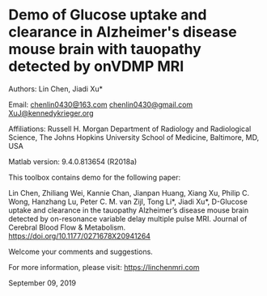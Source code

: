 # Demo of Glucose uptake and clearance in Alzheimer's disease mouse brain with tauopathy detected by onVDMP MRI

Authors: Lin Chen, Jiadi Xu*

Email: chenlin0430@163.com   chenlin0430@gmail.com   XuJ@kennedykrieger.org

Affiliations:
Russell H. Morgan Department of Radiology and Radiological Science, The Johns Hopkins University School of Medicine, Baltimore, MD, USA

Matlab version: 9.4.0.813654 (R2018a)

This toolbox contains demo for the following paper:

Lin Chen, Zhiliang Wei, Kannie Chan, Jianpan Huang, Xiang Xu, Philip C. Wong, Hanzhang Lu, Peter C. M. van Zijl, Tong Li*, Jiadi Xu*, D-Glucose uptake and clearance in the tauopathy Alzheimer’s disease mouse brain detected by on-resonance variable delay multiple pulse MRI. Journal of Cerebral Blood Flow & Metabolism. https://doi.org/10.1177/0271678X20941264


Welcome your comments and suggestions.

For more information, please visit: https://linchenmri.com

September 09, 2019
